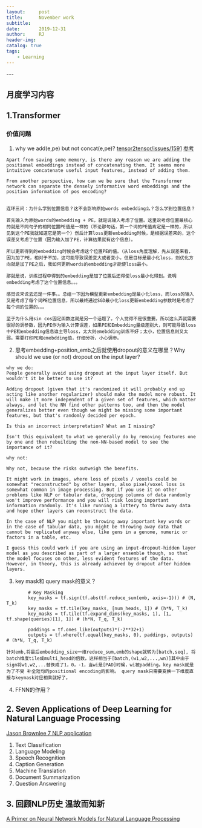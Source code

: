 ```yaml
---
layout:     post
title:      November work
subtitle:   
date:       2019-12-31
author:     RJ
header-img: 
catalog: true
tags:
    - Learning
---
```

<p id = "build"></p>
---

## 月度学习内容

## 1.Transformer






### 价值问题
1.  why we add(e,pe) but not concat(e,pe)?
[tensor2tensor/issues/1591](https://github.com/tensorflow/tensor2tensor/issues/1591)
[参考](https://www.zhihu.com/question/350116316/answer/860242432)
```
Apart from saving some memory, is there any reason we are adding the positional embeddings instead of concatenating them. It seems more intuitive concatenate useful input features, instead of adding them.

From another perspective, how can we be sure that the Transformer network can separate the densely informative word embeddings and the position information of pos encoding?


连环三问：为什么学到位置信息？这不会影响原始words embedding么？怎么学到位置信息？

首先输入为原始words的embedding + PE，就是说输入考虑了位置。这里说考虑位置最核心的就是不同句子的相同位置PE值是一样的（不论那句话，第一个词的PE值肯定是一样的，所以见到这个PE我就知道它是第一个）然后计算loss更新embedding时候，是根据误差来的，这个误差又考虑了位置（因为输入加了PE，计算结果就有这个信息）。

所以更新得到的embedding时候会考虑这个位置PE的值。（从loss角度理解，先从误差来看，因为加了PE，相对于不加，这可能导致误差变大或者变小，但是目标是最小化loss，则优化方向就是加了PE之后，我如何更新words的embedding才能使loss最小。

那就是说，训练过程中得到的embedding是加了位置后还得使loss最小化得到。说明embedding考虑了这个位置信息。。。

感觉说来说去还是一件事。。总结一下因为模型更新embedding是最小化loss，而loss的输入又是考虑了每个词PE位置信息，所以最终通过SGD最小化loss更新embedding参数时是考虑了每个词的位置的。。。

至于为什么用sin cos固定函数这就是另一个话题了。个人觉得不是很重要。所以这么弄就需要很好的调参数，因为PE作为输入计算误差，如果PE和Embedding量级差别大，则可能导致loss中PE和embedding信息谁主导loss，太大则emebdding训练不好；太小，位置信息则又太弱。需要打印PE和emebdding值，仔细分析，小心调参。
```

2. 思考embedding+position_emb之后就使用dropout的意义在哪里？Why should we use (or not) dropout on the input layer?

```
why we do:
People generally avoid using dropout at the input layer itself. But wouldn't it be better to use it?

Adding dropout (given that it's randomized it will probably end up acting like another regularizer) should make the model more robust. It will make it more independent of a given set of features, which matter always, and let the NN find other patterns too, and then the model generalizes better even though we might be missing some important features, but that's randomly decided per epoch.

Is this an incorrect interpretation? What am I missing?

Isn't this equivalent to what we generally do by removing features one by one and then rebuilding the non-NN-based model to see the importance of it?

why not:

Why not, because the risks outweigh the benefits.

It might work in images, where loss of pixels / voxels could be somewhat "reconstructed" by other layers, also pixel/voxel loss is somewhat common in image processing. But if you use it on other problems like NLP or tabular data, dropping columns of data randomly won't improve performance and you will risk losing important information randomly. It's like running a lottery to throw away data and hope other layers can reconstruct the data.

In the case of NLP you might be throwing away important key words or in the case of tabular data, you might be throwing away data that cannot be replicated anyway else, like gens in a genome, numeric or factors in a table, etc.

I guess this could work if you are using an input-dropout-hidden layer model as you described as part of a larger ensemble though, so that the model focuses on other, less evident features of the data. However, in theory, this is already achieved by dropout after hidden layers.

```

3. key mask和 query mask的意义？
```
        # Key Masking
        key_masks = tf.sign(tf.abs(tf.reduce_sum(emb, axis=-1))) # (N, T_k)   
        key_masks = tf.tile(key_masks, [num_heads, 1]) # (h*N, T_k)
        key_masks = tf.tile(tf.expand_dims(key_masks, 1), [1, tf.shape(queries)[1], 1]) # (h*N, T_q, T_k)
        
        paddings = tf.ones_like(outputs)*(-2**32+1)
        outputs = tf.where(tf.equal(key_masks, 0), paddings, outputs) # (h*N, T_q, T_k)

针对emb,将最后embedding_size一维reduce_sum,emb的shape就转为[batch,seq], 将batch维度tile成multi_head的倍数，这样相当于[batch,(w1,w2,...,wn)]其中由于sign将w1,w2,...替换成了1，0，-1，当wi是[PAD]时候，wi被padding。key mask就是为了不受 补全短句的positional encoding的影响。 query mask只需要变换一下维度直接与keymask对应相乘就好了。
```

4. FFNN的作用？






## 2. Seven Applications of Deep Learning for Natural Language Processing
[Jason Brownlee 7 NLP application](https://machinelearningmastery.com/applications-of-deep-learning-for-natural-language-processing/)

1. Text Classification
2. Language Modeling
3. Speech Recognition
4. Caption Generation
5. Machine Translation
6. Document Summarization
7. Question Answering

## 3. 回顾NLP历史 温故而知新
[A Primer on Neural Network Models for Natural Language Processing](https://arxiv.org/pdf/1510.00726.pdf)

